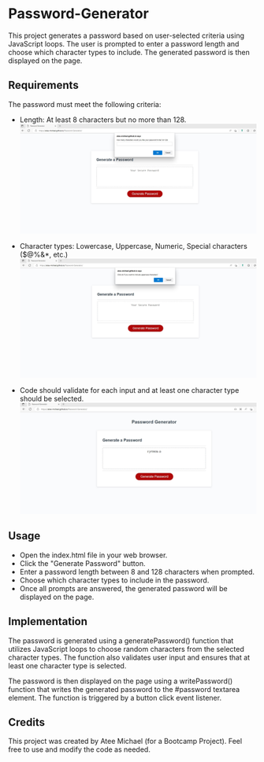 # Password-Generator
This project generates a password based on user-selected criteria using JavaScript loops. The user is prompted to enter a password length and choose which character types to include. The generated password is then displayed on the page.

## Requirements
The password must meet the following criteria:

* Length: At least 8 characters but no more than 128.
![alt text](./IMG/prompt%201.jpg)

* Character types: Lowercase, Uppercase, Numeric, Special characters ($@%&*, etc.)
![alt text](./IMG/prompt%202.jpg)

* Code should validate for each input and at least one character type should be selected.
![alt text](./IMG/prompt%203.jpg)

## Usage
* Open the index.html file in your web browser.
* Click the "Generate Password" button.
* Enter a password length between 8 and 128 characters when prompted.
* Choose which character types to include in the password.
* Once all prompts are answered, the generated password will be displayed on the page.

## Implementation
The password is generated using a generatePassword() function that utilizes JavaScript loops to choose random characters from the selected character types. The function also validates user input and ensures that at least one character type is selected.

The password is then displayed on the page using a writePassword() function that writes the generated password to the #password textarea element. The function is triggered by a button click event listener.

## Credits
This project was created by Atee Michael (for a Bootcamp Project). Feel free to use and modify the code as needed.
